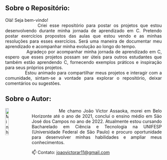 ## Sobre o Repositório:
<p align="justify">
Olá! Seja bem-vindo!
<br>&nbsp;&nbsp;&nbsp;&nbsp;&nbsp;&nbsp;&nbsp;&nbsp;&nbsp;&nbsp;&nbsp;&nbsp; 
Criei esse repositório para postar os projetos que estou desenvolvendo durante minha jornada de aprendizado em C. Pretendo postar exercícios propostos das aulas que estou vendo e as minhas resoluções para esses exercícios. Será uma maneira de documentar meu aprendizado e acompanhar minha evolução ao longo do tempo.
<br>&nbsp;&nbsp;&nbsp;&nbsp;&nbsp;&nbsp;&nbsp;&nbsp;&nbsp;&nbsp;&nbsp;&nbsp;
Agradeço por acompanhar minha jornada de aprendizado em C, espero que esses projetos possam ser úteis para outros estudantes que também estão aprendendo C, fornecendo exemplos práticos e inspiração para seus próprios projetos.
<br>&nbsp;&nbsp;&nbsp;&nbsp;&nbsp;&nbsp;&nbsp;&nbsp;&nbsp;&nbsp;&nbsp;&nbsp;
Estou animado para compartilhar meus projetos e interagir com a comunidade, sintam-se a vontade para explorar o repositório, deixar comentários ou sugestões.
<p> 

##  Sobre o Autor:
<img src="https://avatars.githubusercontent.com/u/130188340?s=200&u=83c9d36fc760730d693236248c76d9464e4b92fc&v=4" alt="Minha Foto" align="left" width="15%" height="15%" style="margin-right: 10px">

<p align="justify">&nbsp;&nbsp;&nbsp;&nbsp;&nbsp;&nbsp;&nbsp;&nbsp;&nbsp;&nbsp;&nbsp;&nbsp; 
Me chamo João Victor Assaoka, morei em Belo Horizonte até o ano de 2021, concluí o ensino médio em São José dos Campos no ano de 2022. Atualmente estou cursando Bacharelado em Ciência e Tecnologia na UNIFESP (Universidade Federal de São Paulo) e procuro oportunidade para desenvolver minhas habilidades e ampliar meus conhecimentos.

📫 Contato: joaovictorar11@gmail.com
</p>
